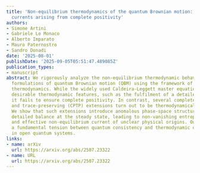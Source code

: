 ```yaml
---
title: 'Non-equilibrium thermodynamics of the quantum Brownian motion: Anomalous non-equilibrium
  currents arising from complete positivity'
authors:
- Simone Artini
- Gabriele Lo Monaco
- Alberto Imparato
- Mauro Paternostro
- Sandro Donadi
date: '2025-08-01'
publishDate: '2025-09-05T05:51:47.489085Z'
publication_types:
- manuscript
abstract: We rigorously analyze the non-equilibrium thermodynamic behavior of various
  formulations of quantum Brownian motion (QBM) using the framework of stochastic
  thermodynamics. While the widely used Caldeira-Leggett master equation exhibits
  desirable thermodynamic features, such as the fulfilment of a detailed balance,
  it fails to ensure complete positivity. In contrast, several completely positive
  and trace-preserving (CPTP) extensions turn out to be thermodynamically controversial.
  We show that such extensions introduce anomalous phase-space structures that violate
  detailed balance at the steady state, leading to non-vanishing entropy production
  and effective non-equilibrium current of unclear physical origins. Our results highlight
  a fundamental tension between quantum consistency and thermodynamic equilibration
  in open quantum systems.
links:
- name: arXiv
  url: https://arxiv.org/abs/2507.23322
- name: URL
  url: https://arxiv.org/abs/2507.23322
---
```

